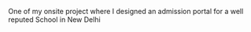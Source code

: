 One of my onsite project where I designed an admission portal for a well reputed School in New Delhi
